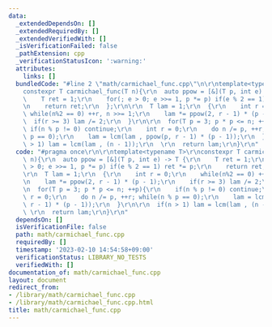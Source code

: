 ```yaml
---
data:
  _extendedDependsOn: []
  _extendedRequiredBy: []
  _extendedVerifiedWith: []
  _isVerificationFailed: false
  _pathExtension: cpp
  _verificationStatusIcon: ':warning:'
  attributes:
    links: []
  bundledCode: "#line 2 \"math/carmichael_func.cpp\"\n\r\ntemplate<typename T>\r\n\
    constexpr T carmichael_func(T n){\r\n  auto ppow = [&](T p, int e) -> T {\r\n\
    \    T ret = 1;\r\n    for(; e > 0; e >>= 1, p *= p) if(e % 2 == 1) ret *= p;\r\
    \n    return ret;\r\n  };\r\n\r\n  T lam = 1;\r\n  {\r\n    int r = 0;\r\n   \
    \ while(n%2 == 0) ++r, n >>= 1;\r\n    lam *= ppow(2, r - 1) * (p - 1);\r\n  \
    \  if(r >= 3) lam /= 2;\r\n  }\r\n\r\n  for(T p = 3; p * p <= n; ++p){\r\n   \
    \ if(n % p != 0) continue;\r\n    int r = 0;\r\n    do n /= p, ++r; while(n %\
    \ p == 0);\r\n    lam = lcm(lam , ppow(p, r - 1) * (p - 1));\r\n  }\r\n\r\n  if(n\
    \ > 1) lam = lcm(lam , (n - 1));\r\n  \r\n  return lam;\r\n}\r\n"
  code: "#pragma once\r\n\r\ntemplate<typename T>\r\nconstexpr T carmichael_func(T\
    \ n){\r\n  auto ppow = [&](T p, int e) -> T {\r\n    T ret = 1;\r\n    for(; e\
    \ > 0; e >>= 1, p *= p) if(e % 2 == 1) ret *= p;\r\n    return ret;\r\n  };\r\n\
    \r\n  T lam = 1;\r\n  {\r\n    int r = 0;\r\n    while(n%2 == 0) ++r, n >>= 1;\r\
    \n    lam *= ppow(2, r - 1) * (p - 1);\r\n    if(r >= 3) lam /= 2;\r\n  }\r\n\r\
    \n  for(T p = 3; p * p <= n; ++p){\r\n    if(n % p != 0) continue;\r\n    int\
    \ r = 0;\r\n    do n /= p, ++r; while(n % p == 0);\r\n    lam = lcm(lam , ppow(p,\
    \ r - 1) * (p - 1));\r\n  }\r\n\r\n  if(n > 1) lam = lcm(lam , (n - 1));\r\n \
    \ \r\n  return lam;\r\n}\r\n"
  dependsOn: []
  isVerificationFile: false
  path: math/carmichael_func.cpp
  requiredBy: []
  timestamp: '2023-02-10 14:54:58+09:00'
  verificationStatus: LIBRARY_NO_TESTS
  verifiedWith: []
documentation_of: math/carmichael_func.cpp
layout: document
redirect_from:
- /library/math/carmichael_func.cpp
- /library/math/carmichael_func.cpp.html
title: math/carmichael_func.cpp
---
```

